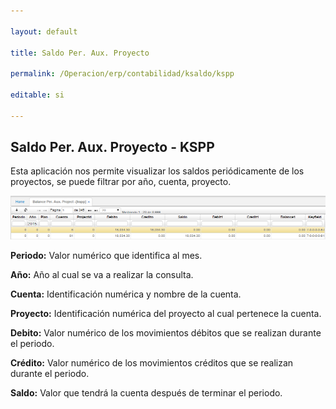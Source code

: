 ```yaml
---

layout: default

title: Saldo Per. Aux. Proyecto

permalink: /Operacion/erp/contabilidad/ksaldo/kspp

editable: si

---
```




## Saldo Per. Aux. Proyecto - KSPP



Esta aplicación nos permite visualizar los saldos periódicamente de los proyectos, se puede filtrar por año, cuenta, proyecto.



![](KSPP1.png)



**Periodo:** Valor numérico que identifica al mes.  

**Año:** Año al cual se va a realizar la consulta.  

**Cuenta:** Identificación numérica y nombre de la cuenta.  

**Proyecto:** Identificación numérica del proyecto al cual pertenece la cuenta.  

**Debito:** Valor numérico de los movimientos débitos que se realizan durante el periodo.  

**Crédito:** Valor numérico de los movimientos créditos que se realizan durante el periodo.  

**Saldo:** Valor que tendrá la cuenta después de terminar el periodo.  




